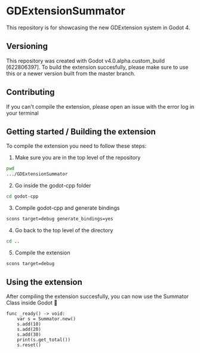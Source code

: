 # GDExtensionSummator

This repository is for showcasing the new GDExtension system in Godot 4.

## Versioning
This repository was created with Godot v4.0.alpha.custom_build [622806397]. To build the extension succesfully, please make sure to use this or a newer version built from the master branch.

## Contributing
If you can't compile the extension, please open an issue with the error log in your terminal

## Getting started / Building the extension
To compile the extension you need to follow these steps:

1. Make sure you are in the top level of the repository
```bash
pwd
.../GDExtensionSummator
```

2. Go inside the godot-cpp folder
```bash
cd godot-cpp
```

3. Compile godot-cpp and generate bindings
```bash
scons target=debug generate_bindings=yes
```

4. Go back to the top level of the directory
```bash
cd ..
```

5. Compile the extension
```bash
scons target=debug
```

## Using the extension
After compiling the extension succesfully, you can now use the Summator Class inside Godot :tada:
```gdscript
func _ready() -> void:
	var s = Summator.new()
	s.add(10)
	s.add(20)
	s.add(30)
	print(s.get_total())
	s.reset()
```

